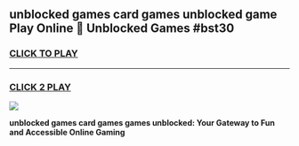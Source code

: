 
## unblocked games card games unblocked game Play Online 👋 Unblocked Games #bst30
<h3>
<a href="https://premium.freeplayer.one?title=unblocked_games_card_games&ref=21F">CLICK TO PLAY</a></h3>
<hr>

<h3>
<a href="https://premium.freeplayer.one?title=unblocked_games_card_games&ref=21F">CLICK 2 PLAY</a>
  
</h3>

<a href="https://premium.freeplayer.one?title=unblocked_games_card_games&ref=21F/"><img src="https://clearcache.store/games.png"></a>


**unblocked games card games games unblocked: Your Gateway to Fun and Accessible Online Gaming**
